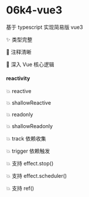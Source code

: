 <!--
 * @Author: YeWei Wang
 * @Date: 2022-02-08 19:48:11
 * @WeChat: Studio06k4
 * @Motto: 求知若渴，虚心若愚
 * @Description: readme
 * @LastEditTime: 2022-03-01 15:48:08
 * @Version: 06k4 vue3
 * @FilePath: \06k4-vue3\README.md
-->

# 06k4-vue3

基于 typescript 实现简易版 vue3

✨ 类型完整

👏 注释清晰

🎈 深入 Vue 核心逻辑

#### reactivity

💥 reactive

💥 shallowReactive

💥 readonly

💥 shallowReadonly

💥 track 依赖收集

💥 trigger 依赖触发

💥 支持 effect.stop()

💥 支持 effect.scheduler()

💥 支持 ref()

